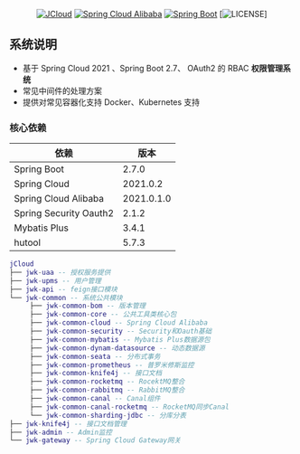 <div align="center">

[![JCloud](https://img.shields.io/badge/JCloud-0.1.1-success.svg)]()
[![Spring Cloud Alibaba](https://img.shields.io/badge/Spring%20Cloud-2021-blue.svg)](https://github.com/alibaba/spring-cloud-alibaba)
[![Spring Boot](https://img.shields.io/badge/Spring%20Boot-2.7-blue.svg)](https://github.com/spring-projects/spring-boot)
[![LICENSE](https://img.shields.io/github/license/63777887/jcloud)]

</div>

## 系统说明

- 基于 Spring Cloud 2021 、Spring Boot 2.7、 OAuth2 的 RBAC **权限管理系统**
- 常见中间件的处理方案
- 提供对常见容器化支持 Docker、Kubernetes 支持


### 核心依赖

| 依赖                   | 版本         |
| ---------------------- |------------|
| Spring Boot            | 2.7.0      |
| Spring Cloud           | 2021.0.2   |
| Spring Cloud Alibaba   | 2021.0.1.0 |
| Spring Security Oauth2 | 2.1.2      |
| Mybatis Plus           | 3.4.1      |
| hutool                 | 5.7.3      |


```lua
jCloud
├── jwk-uaa -- 授权服务提供
├── jwk-upms -- 用户管理
├── jwk-api -- feign接口模块
└── jwk-common -- 系统公共模块
     ├── jwk-common-bom -- 版本管理
     ├── jwk-common-core -- 公共工具类核心包
     ├── jwk-common-cloud -- Spring Cloud Alibaba
     ├── jwk-common-security -- Security和Oauth基础
     ├── jwk-common-mybatis -- Mybatis Plus数据源包
     ├── jwk-common-dynam-datasource -- 动态数据源
     ├── jwk-common-seata -- 分布式事务
     ├── jwk-common-prometheus -- 普罗米修斯监控
     ├── jwk-common-knife4j -- 接口文档
     ├── jwk-common-rocketmq -- RocektMQ整合
     ├── jwk-common-rabbitmq -- RabbitMQ整合
     ├── jwk-common-canal -- Canal组件
     ├── jwk-common-canal-rocketmq -- RocketMQ同步Canal
     └── jwk-common-sharding-jdbc -- 分库分表
├── jwk-knife4j -- 接口文档管理
├── jwk-admin -- Admin监控
└── jwk-gateway -- Spring Cloud Gateway网关
```